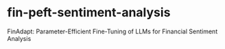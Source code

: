 # fin-peft-sentiment-analysis
FinAdapt: Parameter-Efficient Fine-Tuning of LLMs for Financial Sentiment Analysis

